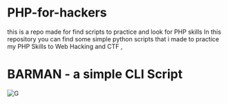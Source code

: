 # PHP-for-hackers
this is a repo made for find scripts to practice and look for PHP skills
In this repository you can find some simple python scripts  that i made to practice my PHP Skills to Web Hacking and CTF ,

# BARMAN - a simple CLI Script 
![G](https://github.com/krishanthan4/PHP-for-hackers/assets/122454062/345587af-2570-4514-9570-430d9ee5d820)
